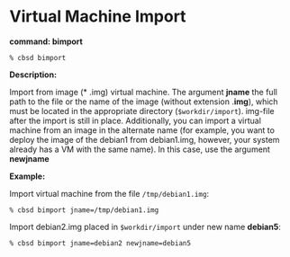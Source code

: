 # Virtual Machine Import

**command: bimport**

```
% cbsd bimport
```

**Description:**

Import from image (\* .img) virtual machine. The argument **jname** the full path to the file or the name of the image (without extension .**img**), which must be located in the appropriate directory (`$workdir/import`). img-file after the import is still in place. Additionally, you can import a virtual machine from an image in the alternate name (for example, you want to deploy the image of the debian1 from debian1.img, however, your system already has a VM with the same name). In this case, use the argument **newjname**

**Example:**

Import virtual machine from the file `/tmp/debian1.img`:

```
% cbsd bimport jname=/tmp/debian1.img
```

Import debian2.img placed in `$workdir/import` under new name **debian5**:

```
% cbsd bimport jname=debian2 newjname=debian5
```


